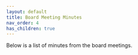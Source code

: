 ```yaml
---
layout: default
title: Board Meeting Minutes
nav_order: 4
has_children: true
---
```


Below is a list of minutes from the board meetings.